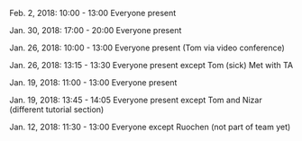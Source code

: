 Feb. 2, 2018: 10:00 - 13:00
    Everyone present
    
Jan. 30, 2018: 17:00 - 20:00
    Everyone present
    
Jan. 26, 2018: 10:00 - 13:00
    Everyone present (Tom via video conference)
    
Jan. 26, 2018: 13:15 - 13:30 
    Everyone present except Tom (sick)
    Met with TA
    
Jan. 19, 2018: 11:00 - 13:00
    Everyone present
    
Jan. 19, 2018: 13:45 - 14:05
    Everyone present except Tom and Nizar (different tutorial section)
    
Jan. 12, 2018: 11:30 - 13:00
    Everyone except Ruochen (not part of team yet)
